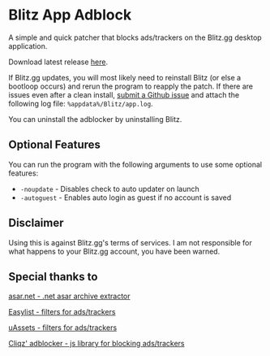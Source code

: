 # Blitz App Adblock

A simple and quick patcher that blocks ads/trackers on the Blitz.gg desktop application.

Download latest release [here](https://github.com/lulzsun/blitz-app-adblock/releases/latest).

If Blitz.gg updates, you will most likely need to reinstall Blitz (or else a bootloop occurs) and rerun the program to reapply the patch. 
If there are issues even after a clean install, [submit a Github issue](https://github.com/lulzsun/blitz-app-adblock/issues/new) and attach the following log file: `%appdata%/Blitz/app.log`.

You can uninstall the adblocker by uninstalling Blitz.

## Optional Features

You can run the program with the following arguments to use some optional features:

- `-noupdate` - Disables check to auto updater on launch
- `-autoguest` - Enables auto login as guest if no account is saved

## Disclaimer

Using this is against Blitz.gg's terms of services. I am not responsible for what happens to your Blitz.gg account, you have been warned.

## Special thanks to

[asar.net - .net asar archive extractor](https://github.com/Jiiks/asar.net)

[Easylist - filters for ads/trackers](https://easylist.to/pages/about.html)

[uAssets - filters for ads/trackers](https://github.com/uBlockOrigin/uAssets)

[Cliqz' adblocker - js library for blocking ads/trackers](https://github.com/cliqz-oss/adblocker)
